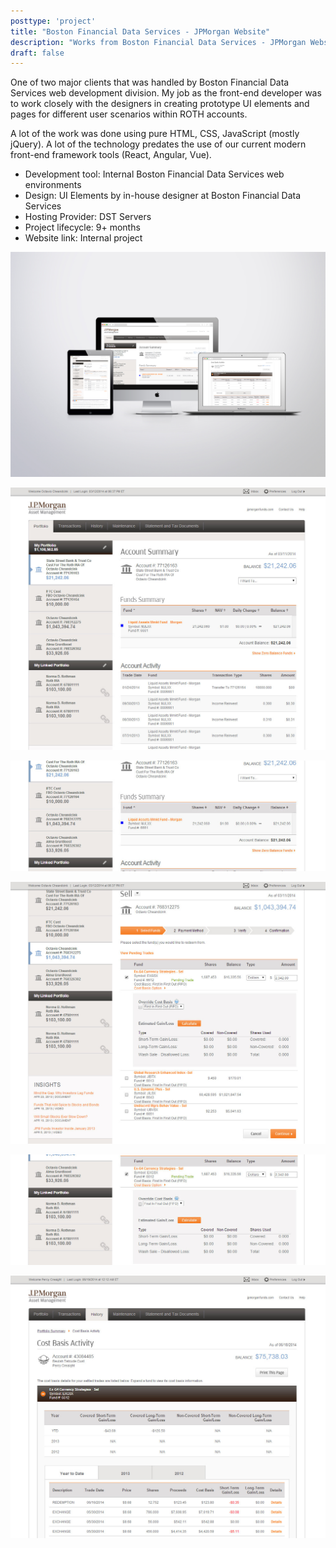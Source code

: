 ```yaml
---
posttype: 'project'
title: "Boston Financial Data Services - JPMorgan Website"
description: "Works from Boston Financial Data Services - JPMorgan Website"
draft: false
---
```


One of two major clients that was handled by Boston Financial Data Services web development division. My job as the front-end developer was to work closely with the designers in creating prototype UI elements and pages for different user scenarios within ROTH accounts.

A lot of the work was done using pure HTML, CSS, JavaScript (mostly jQuery). A lot of the technology predates the use of our current modern front-end framework tools (React, Angular, Vue).

- Development tool: Internal Boston Financial Data Services web environments  
- Design: UI Elements by in-house designer at Boston Financial Data Services  
- Hosting Provider: DST Servers  
- Project lifecycle: 9+ months  
- Website link: Internal project  

![Boston Financial - JPMorgan Device Set](../../../assets/portfolio/bfds/feature/jpm/full-bfds-jpm-set.png)

![Boston Financial - JPMorgan Account Summary](../../../assets/portfolio/bfds/feature/jpm/full-bfds-jpm-page1.png)

![Boston Financial - JPMorgan Funds Summary](../../../assets/portfolio/bfds/feature/jpm/full-bfds-jpm-page2.png)

![Boston Financial - JPMorgan Sell Funds Page](../../../assets/portfolio/bfds/feature/jpm/full-bfds-jpm-page3.png)

![Boston Financial - JPMorgan Gain/Loss Estimates Page](../../../assets/portfolio/bfds/feature/jpm/full-bfds-jpm-page4.png)

![Boston Financial - JPMorgan Cost Basis Activity](../../../assets/portfolio/bfds/feature/jpm/full-bfds-jpm-page5.png)

